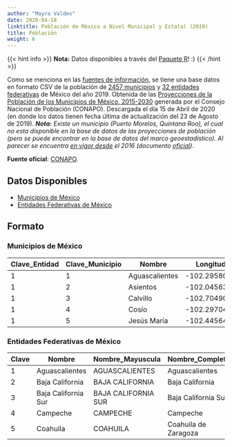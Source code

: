 ```yaml
---
author: "Mayra Valdes"
date: 2020-04-18
linktitle: Población de México a Nivel Municipal y Estatal (2019)
title: Población
weight: 6
---
```


{{< hint info >}}
**Nota:** Datos disponibles a través del [Paquete R](https://github.com/mayrop/datosmx)! :)
{{< /hint >}}

Como se menciona en las [fuentes de información](/fuentes-de-informacion/), se tiene una base datos en formato CSV de la población de [2457 municipios](https://raw.githubusercontent.com/mayrop/datos-covid19in-mx/master/www/otros/municipios.csv) y [32 entidades federativas](https://raw.githubusercontent.com/mayrop/datos-covid19in-mx/master/www/otros/estados.csv) de México del año 2019. Obtenida de las [Proyecciones de la Población de los Municipios de México, 2015-2030](https://datos.gob.mx/busca/dataset/proyecciones-de-la-poblacion-de-mexico-y-de-las-entidades-federativas-2016-2050/resource/0cda121e-5e8f-48a0-9468-d2cc921f3f3c?inner_span=True) generada por el Consejo Nacional de Población (CONAPO). Descargada el día 15 de Abril de 2020 (en donde los datos tienen fecha última de actualización del 23 de Agosto de 2019). **_Nota:_** _Existe un municipio (Puerto Morelos, Quintana Roo), el cual no esta disponible en la base de datos de las proyecciones de población (pero se puede encontrar en la base de datos del marco geoestadístico). Al parecer se encuentra [en vigor desde](https://es.wikipedia.org/wiki/Municipio_de_Puerto_Morelos) el 2016 (documento [oficial](https://web.archive.org/web/20151222080644/http://www.congresoqroo.gob.mx/historial/14_legislatura/decretos/3anio/1PO/dec342/D1420151029342.pdf))_.

**Fuente oficial**: [CONAPO](https://datos.gob.mx/busca/dataset/proyecciones-de-la-poblacion-de-mexico-y-de-las-entidades-federativas-2016-2050/resource/0cda121e-5e8f-48a0-9468-d2cc921f3f3c?inner_span=True).

## Datos Disponibles
* [Municipios de México](https://raw.githubusercontent.com/mayrop/datos-covid19in-mx/master/www/otros/ciudades.csv)
* [Entidades Federativas de México](https://raw.githubusercontent.com/mayrop/datos-covid19in-mx/master/www/otros/estados.csv)

## Formato

### Municipios de México
| Clave_Entidad | Clave_Municipio | Nombre                                            | Longitud     | Latitud    | Poblacion_2019 |
|---------------|-----------------|---------------------------------------------------|--------------|------------|----------------|
| 1             | 1               | Aguascalientes                                    | -102.2958029 | 21.8114362 | 949277         |
| 1             | 2               | Asientos                                          | -102.0456381 | 22.1265082 | 50354          |
| 1             | 3               | Calvillo                                          | -102.7049039 | 21.9006945 | 60181          |
| 1             | 4               | Cosío                                             | -102.2970417 | 22.3606267 | 16766          |
| 1             | 5               | Jesús María                                       | -102.4456493 | 21.9321175 | 127835         |

### Entidades Federativas de México
| Clave | Nombre              | Nombre_Mayuscula    | Nombre_Completo                 | Abreviatura | ISO_3 | RENAPO | Longitud     | Latitud    | Poblacion_2019 |
|-------|---------------------|---------------------|---------------------------------|-------------|-------|-------|--------------|------------|----------------|
| 1     | Aguascalientes      | AGUASCALIENTES      | Aguascalientes                  | Ags.        | AGU   | AS    | -102.3619377 | 22.0064411 | 1415421        |
| 2     | Baja California     | BAJA CALIFORNIA     | Baja California                 | B. C.       | BCN   | BC    | -115.0970657 | 30.5515922 | 3578561        |
| 3     | Baja California Sur | BAJA CALIFORNIA SUR | Baja California Sur             | B. C. S.    | BCS   | BS    | -112.0662031 | 25.9187109 | 788119         |
| 4     | Campeche            | CAMPECHE            | Campeche                        | Camp.       | CAM   | CC    | -90.3602773  | 18.8405542 | 984046         |
| 5     | Coahuila            | COAHUILA            | Coahuila de Zaragoza            | Coah.       | COA   | CL    | -102.0440387 | 27.295443  | 3175643        |
